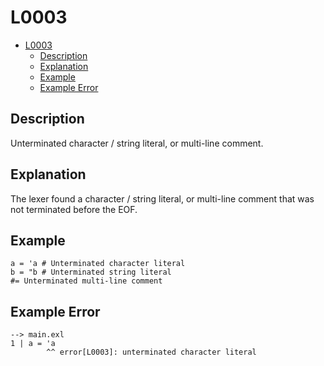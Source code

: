 # L0003

- [L0003](#l0003)
  - [Description](#description)
  - [Explanation](#explanation)
  - [Example](#example)
  - [Example Error](#example-error)

## Description

Unterminated character / string literal, or multi-line comment.

## Explanation

The lexer found a character / string literal, or multi-line comment that was not terminated before the EOF.

## Example

```
a = 'a # Unterminated character literal
b = "b # Unterminated string literal
#= Unterminated multi-line comment
```

## Example Error

```
--> main.exl
1 | a = 'a
        ^^ error[L0003]: unterminated character literal